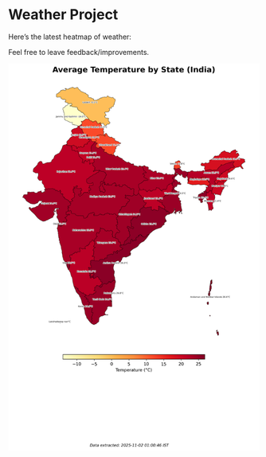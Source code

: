 # Weather Project

Here’s the latest heatmap of weather:

Feel free to leave feedback/improvements.

![India Heatmap](docs/assets/india_heatmap.png?v=065FE8)
